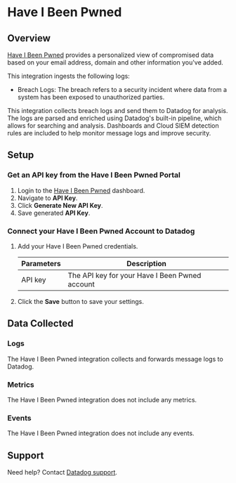 # Have I Been Pwned

## Overview

[Have I Been Pwned][1] provides a personalized view of compromised data based on your email address, domain and other information you've added.

This integration ingests the following logs:

- Breach Logs: The breach refers to a security incident where data from a system has been exposed to unauthorized parties.

This integration collects breach logs and send them to Datadog for analysis. The logs are parsed and enriched using Datadog's built-in pipeline, which allows for searching and analysis. Dashboards and Cloud SIEM detection rules are included to help monitor message logs and improve security.

## Setup

### Get an API key from the Have I Been Pwned Portal

1. Login to the [Have I Been Pwned][2] dashboard.
2. Navigate to **API Key**.
3. Click **Generate New API Key**.
4. Save generated **API Key**.


### Connect your Have I Been Pwned Account to Datadog

1. Add your Have I Been Pwned credentials.

    | Parameters                            | Description                                                  |
    | ------------------------------------- | ------------------------------------------------------------ |
    | API key                               | The API key for your Have I Been Pwned account               |

2. Click the **Save** button to save your settings.

## Data Collected

### Logs

The Have I Been Pwned integration collects and forwards message logs to Datadog.

### Metrics

The Have I Been Pwned integration does not include any metrics.

### Events

The Have I Been Pwned integration does not include any events.

## Support

Need help? Contact [Datadog support][3].

[1]: https://haveibeenpwned.com/
[2]: https://haveibeenpwned.com/Dashboard
[3]: https://docs.datadoghq.com/help/